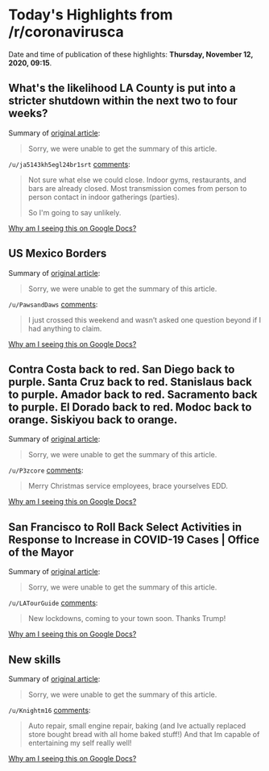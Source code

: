 # Today's Highlights from /r/coronavirusca

Date and time of publication of these highlights: **Thursday, November 12, 2020, 09:15**.

## What's the likelihood LA County is put into a stricter shutdown within the next two to four weeks?

Summary of [original article](https://www.reddit.com/r/CoronavirusCA/comments/jsj1ov/whats_the_likelihood_la_county_is_put_into_a/):

> Sorry, we were unable to get the summary of this article.

`/u/ja5143kh5egl24br1srt` [comments](https://www.reddit.com/r/CoronavirusCA/comments/jsj1ov/whats_the_likelihood_la_county_is_put_into_a/):

> Not sure what else we could close. Indoor gyms, restaurants, and bars are already closed. Most transmission comes from person to person contact in indoor gatherings (parties). 
> 
> So I'm going to say unlikely.

[Why am I seeing this on Google Docs?](https://docs.google.com/document/d/1Dc6We63vOXIZsc0op-Bt4abqkYjXzOigalQqFxmvvbM/edit?usp=sharing)

## US Mexico Borders

Summary of [original article](https://www.reddit.com/r/CoronavirusCA/comments/jsijpe/us_mexico_borders/):

> Sorry, we were unable to get the summary of this article.

`/u/PawsandDaws` [comments](https://www.reddit.com/r/CoronavirusCA/comments/jsijpe/us_mexico_borders/):

> I just crossed this weekend and wasn’t asked one question beyond if I had anything to claim.

[Why am I seeing this on Google Docs?](https://docs.google.com/document/d/1Dc6We63vOXIZsc0op-Bt4abqkYjXzOigalQqFxmvvbM/edit?usp=sharing)

## Contra Costa back to red. San Diego back to purple. Santa Cruz back to red. Stanislaus back to purple. Amador back to red. Sacramento back to purple. El Dorado back to red. Modoc back to orange. Siskiyou back to orange.

Summary of [original article](https://covid19.ca.gov/safer-economy/):

> Sorry, we were unable to get the summary of this article.

`/u/P3zcore` [comments](https://www.reddit.com/r/CoronavirusCA/comments/jrsg2a/contra_costa_back_to_red_san_diego_back_to_purple/):

> Merry Christmas service employees, brace yourselves EDD.

[Why am I seeing this on Google Docs?](https://docs.google.com/document/d/1Dc6We63vOXIZsc0op-Bt4abqkYjXzOigalQqFxmvvbM/edit?usp=sharing)

## San Francisco to Roll Back Select Activities in Response to Increase in COVID-19 Cases | Office of the Mayor

Summary of [original article](https://sfmayor.org/article/san-francisco-roll-back-select-activities-response-increase-covid-19-cases):

> Sorry, we were unable to get the summary of this article.

`/u/LATourGuide` [comments](https://www.reddit.com/r/CoronavirusCA/comments/jrw2f5/san_francisco_to_roll_back_select_activities_in/):

> New lockdowns, coming to your town soon. Thanks Trump!

[Why am I seeing this on Google Docs?](https://docs.google.com/document/d/1Dc6We63vOXIZsc0op-Bt4abqkYjXzOigalQqFxmvvbM/edit?usp=sharing)

## New skills

Summary of [original article](https://www.reddit.com/r/CoronavirusCA/comments/jruqq3/new_skills/):

> Sorry, we were unable to get the summary of this article.

`/u/Knightm16` [comments](https://www.reddit.com/r/CoronavirusCA/comments/jruqq3/new_skills/):

> Auto repair, small engine repair, baking (and Ive actually replaced store bought bread with all home baked stuff!) And that Im capable of entertaining my self really well!

[Why am I seeing this on Google Docs?](https://docs.google.com/document/d/1Dc6We63vOXIZsc0op-Bt4abqkYjXzOigalQqFxmvvbM/edit?usp=sharing)

